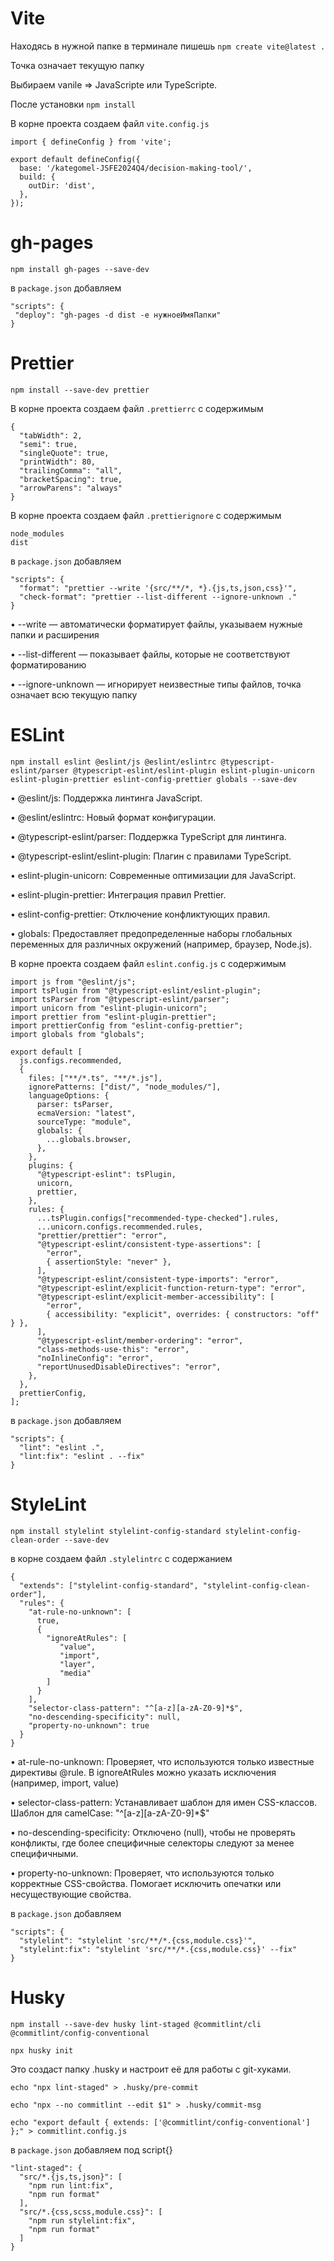 # Vite


Находясь в нужной папке в терминале пишешь `npm create vite@latest .`

Точка означает текущую папку

Выбираем vanile => JavaScripte или TypeScripte. 

После установки `npm install`

В корне проекта создаем файл `vite.config.js` 

```
import { defineConfig } from 'vite';

export default defineConfig({
  base: '/kategomel-JSFE2024Q4/decision-making-tool/',
  build: {
    outDir: 'dist',
  },
});
```

# gh-pages


`npm install gh-pages --save-dev`

в `package.json` добавляем 

```
"scripts": {
 "deploy": "gh-pages -d dist -e нужноеИмяПапки"
}
```


# Prettier


`npm install --save-dev prettier`

В корне проекта создаем файл `.prettierrc` с содержимым
```
{ 
  "tabWidth": 2,
  "semi": true, 
  "singleQuote": true, 
  "printWidth": 80, 
  "trailingComma": "all", 
  "bracketSpacing": true, 
  "arrowParens": "always" 
}
```

В корне проекта создаем файл `.prettierignore` с содержимым

```
node_modules
dist
```

в `package.json` добавляем 

```
"scripts": {
  "format": "prettier --write '{src/**/*, *}.{js,ts,json,css}'",
  "check-format": "prettier --list-different --ignore-unknown ."
}
```
• --write — автоматически форматирует файлы, указываем нужные папки и расширения

• --list-different — показывает файлы, которые не соответствуют форматированию

• --ignore-unknown — игнорирует неизвестные типы файлов, точка означает всю текущую папку


# ESLint


`npm install eslint @eslint/js @eslint/eslintrc @typescript-eslint/parser @typescript-eslint/eslint-plugin eslint-plugin-unicorn eslint-plugin-prettier eslint-config-prettier globals --save-dev`

•	@eslint/js: Поддержка линтинга JavaScript.

•	@eslint/eslintrc: Новый формат конфигурации.

•	@typescript-eslint/parser: Поддержка TypeScript для линтинга.

•	@typescript-eslint/eslint-plugin: Плагин с правилами TypeScript.

•	eslint-plugin-unicorn: Современные оптимизации для JavaScript.

•	eslint-plugin-prettier: Интеграция правил Prettier.

•	eslint-config-prettier: Отключение конфликтующих правил.

• globals: Предоставляет предопределенные наборы глобальных переменных для различных окружений (например, браузер, Node.js).


В корне проекта создаем файл `eslint.config.js` с содержимым

```
import js from "@eslint/js";
import tsPlugin from "@typescript-eslint/eslint-plugin";
import tsParser from "@typescript-eslint/parser";
import unicorn from "eslint-plugin-unicorn";
import prettier from "eslint-plugin-prettier";
import prettierConfig from "eslint-config-prettier";
import globals from "globals";

export default [
  js.configs.recommended,
  {
    files: ["**/*.ts", "**/*.js"],
    ignorePatterns: ["dist/", "node_modules/"],
    languageOptions: {
      parser: tsParser,
      ecmaVersion: "latest",
      sourceType: "module",
      globals: {
        ...globals.browser,
      },
    },
    plugins: {
      "@typescript-eslint": tsPlugin,
      unicorn,
      prettier,
    },
    rules: {
      ...tsPlugin.configs["recommended-type-checked"].rules,
      ...unicorn.configs.recommended.rules,
      "prettier/prettier": "error", 
      "@typescript-eslint/consistent-type-assertions": [
        "error",
        { assertionStyle: "never" },
      ],
      "@typescript-eslint/consistent-type-imports": "error",
      "@typescript-eslint/explicit-function-return-type": "error",
      "@typescript-eslint/explicit-member-accessibility": [
        "error",
        { accessibility: "explicit", overrides: { constructors: "off" } },
      ],
      "@typescript-eslint/member-ordering": "error",
      "class-methods-use-this": "error",
      "noInlineConfig": "error",
      "reportUnusedDisableDirectives": "error",
    },
  },
  prettierConfig,
];
```

в `package.json` добавляем 

```
"scripts": {
  "lint": "eslint .",
  "lint:fix": "eslint . --fix"
}
```


# StyleLint


`npm install stylelint stylelint-config-standard stylelint-config-clean-order --save-dev`

в корне создаем файл `.stylelintrc` с содержанием

```
{
  "extends": ["stylelint-config-standard", "stylelint-config-clean-order"],
  "rules": {
    "at-rule-no-unknown": [
      true,
      {
        "ignoreAtRules": [
           "value",
           "import",
           "layer",
           "media"
        ]
      }
    ],
    "selector-class-pattern": "^[a-z][a-zA-Z0-9]*$",
    "no-descending-specificity": null,
    "property-no-unknown": true
  }
}

```
• at-rule-no-unknown: Проверяет, что используются только известные директивы @rule. В ignoreAtRules можно указать исключения (например, import, value)

• selector-class-pattern: Устанавливает шаблон для имен CSS-классов. Шаблон для camelCase: "^[a-z][a-zA-Z0-9]*$" 

• no-descending-specificity: Отключено (null), чтобы не проверять конфликты, где более специфичные селекторы следуют за менее специфичными.

• property-no-unknown: Проверяет, что используются только корректные CSS-свойства. Помогает исключить опечатки или несуществующие свойства.


в `package.json` добавляем 

```
"scripts": {
  "stylelint": "stylelint 'src/**/*.{css,module.css}'",
  "stylelint:fix": "stylelint 'src/**/*.{css,module.css}' --fix"
}
```

# Husky

`npm install --save-dev husky lint-staged @commitlint/cli @commitlint/config-conventional`

`npx husky init`

Это создаст папку .husky и настроит её для работы с git-хуками.

```
echo "npx lint-staged" > .husky/pre-commit
```

```
echo "npx --no commitlint --edit $1" > .husky/commit-msg
```

```
echo "export default { extends: ['@commitlint/config-conventional'] };" > commitlint.config.js
```

в `package.json` добавляем под script{}

```
"lint-staged": {
  "src/*.{js,ts,json}": [
    "npm run lint:fix",
    "npm run format"
  ],
  "src/*.{css,scss,module.css}": [
    "npm run stylelint:fix",
    "npm run format"
  ]
}
```

